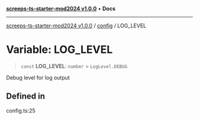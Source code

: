 [**screeps-ts-starter-mod2024 v1.0.0**](../../README.md) • **Docs**

***

[screeps-ts-starter-mod2024 v1.0.0](../../modules.md) / [config](../README.md) / LOG\_LEVEL

# Variable: LOG\_LEVEL

> `const` **LOG\_LEVEL**: `number` = `LogLevel.DEBUG`

Debug level for log output

## Defined in

config.ts:25
